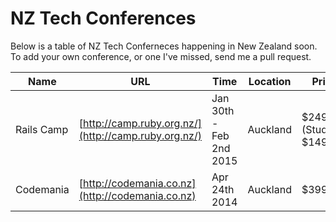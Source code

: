 NZ Tech Conferences
=================

Below is a table of NZ Tech Conferneces happening in New Zealand soon. To add your own conference, or one I've missed, send me a pull request. 



| Name | URL | Time | Location | Price |
|------|-----|------|----------|-------|
|Rails Camp|[http://camp.ruby.org.nz/](http://camp.ruby.org.nz/)|Jan 30th - Feb 2nd 2015|Auckland| $249 (Students $149)|
|Codemania|[http://codemania.co.nz](http://codemania.co.nz)|Apr 24th 2014|Auckland| $399|
